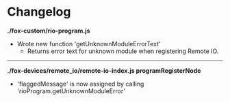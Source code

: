 # Changelog

**./fox-custom/rio-program.js**
* Wrote new function 'getUnknownModuleErrorText'
	* Returns error text for unknown module when registering Remote IO.

---

**./fox-devices/remote_io/remote-io-index.js programRegisterNode**
* 'flaggedMessage' is now assigned by calling 'rioProgram.getUnknownModuleError'
